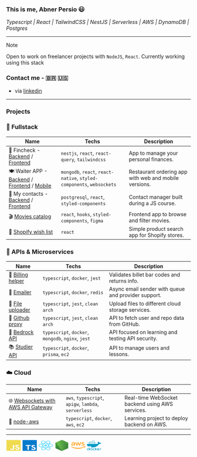 
### This is me, Abner Persio 😃

_Typescript | React  | TailwindCSS | NestJS | Serverless | AWS | DynamoDB | Postgres_

---

> [!NOTE]
> Open to work on freelancer projects with `NodeJS`, `React`.
> Currently working using this stack

### Contact me - 🇧🇷 🇺🇸

- via [linkedin](https://linkedin.com/in/abnerpersio/)

---

### Projects

### 📱 Fullstack

| Name | Techs | Description |
|------|-------|-------------|
| 🧾 Fincheck - [Backend](https://github.com/abnerpersio/fincheck-api) / [Frontend](https://github.com/abnerpersio/fincheck-web) | `nestjs`, `react`, `react-query`, `tailwindcss` | App to manage your personal finances. |
| 🍽️ Waiter APP - [Backend](https://github.com/abnerpersio/waiter-backend) / [Frontend](https://github.com/abnerpersio/waiter-web) / [Mobile](https://github.com/abnerpersio/waiter-app) | `mongodb`, `react`, `react-native`, `styled-components`, `websockets` | Restaurant ordering app with web and mobile versions. |
| 👥 My contacts - [Backend](https://github.com/abnerpersio/mycontacts-backend) / [Frontend](https://github.com/abnerpersio/mycontacts-frontend) | `postgresql`, `react`, `styled-components` | Contact manager built during a JS course. |
| 🎬 [Movies catalog](https://github.com/abnerpersio/movies-catalog) | `react`, `hooks`, `styled-components`, `figma` | Frontend app to browse and filter movies. |
| 🛒 [Shopify wish list](https://github.com/abnerpersio/shopify-wish-list) | `react` | Simple product search app for Shopify stores. |

### 🧩 APIs & Microservices

| Name | Techs | Description |
|------|-------|-------------|
| 💸 [Billing helper](https://github.com/abnerpersio/billing-helper) |  `typescript`, `docker`, `jest` | Validates billet bar codes and returns info. |
| 📧 [Emailer](https://github.com/abnerpersio/emailer) |`typescript`, `docker`, `redis` | Async email sender with queue and provider support. |
| 📁 [File uploader](https://github.com/abnerpersio/file-uploader) | `typescript`, `jest`, `clean arch` | Upload files to different cloud storage services. |
| 🧪 [Github proxy](https://github.com/abnerpersio/github-proxy) | `typescript`, `jest`, `clean arch` | API to fetch user and repo data from GitHub. |
| 🧱 [Bedrock API](https://github.com/abnerpersio/bedrock-api) | `typescript`, `docker`, `mongodb`, `nginx`, `jest` | API focused on learning and testing API security. |
| 📚 [Studier API](https://github.com/abnerpersio/studier-api) | `typescript`, `docker`, `prisma`, `ec2` | API to manage users and lessons. |

### ☁️ Cloud

| Name | Techs | Description |
|------|-------|-------------|
| 🌐 [Websockets with AWS API Gateway](https://github.com/abnerpersio/websockets-aws-apigw) | `aws`, `typescript`, `apigw`, `lambda`, `serverless` | Real-time WebSocket backend using AWS services. |
| 🐳 [node-aws](https://github.com/abnerpersio/node-aws) | `typescript`, `docker`, `aws`, `ec2` | Learning project to deploy backend on AWS. |

--- 

<div style="display: inline_block">
  <img align="center" alt="Javascript icon" height="30" width="40" src="https://raw.githubusercontent.com/devicons/devicon/master/icons/javascript/javascript-plain.svg">
  <img align="center" alt="Typescript icon" height="30" width="40" src="https://raw.githubusercontent.com/devicons/devicon/master/icons/typescript/typescript-plain.svg">
  <img align="center" alt="React icon" height="30" width="40" src="https://raw.githubusercontent.com/devicons/devicon/master/icons/react/react-original.svg">
  <img align="center" alt="Node icon" height="30" width="40" src="https://raw.githubusercontent.com/devicons/devicon/master/icons/nodejs/nodejs-original.svg">
  <img align="center" alt="AWS icon" height="30" width="40" src="https://raw.githubusercontent.com/devicons/devicon/master/icons/amazonwebservices/amazonwebservices-plain-wordmark.svg">
  <img align="center" alt="Docker icon" height="30" width="40" src="https://raw.githubusercontent.com/devicons/devicon/master/icons/docker/docker-plain-wordmark.svg">
</div>
